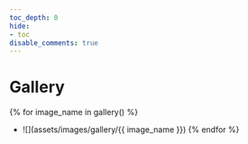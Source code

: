 ```yaml
---
toc_depth: 0
hide:
- toc
disable_comments: true
---
```

# Gallery

<div class="grid cards" markdown>

{% for image_name in gallery() %}
- ![](assets/images/gallery/{{ image_name }})
{% endfor %}

</div>